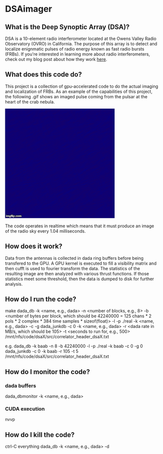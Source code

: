 # DSAimager

## What is the Deep Synoptic Array (DSA)?
DSA is a 10-element radio interferometer located at the Owens Valley Radio Observatory (OVRO) in California. The purpose of this array is to detect and localize enignmatic pulses of radio energy known as fast radio bursts (FRBs). If you're interested in learning more about radio interferometers, check out my blog post about how they work [here](https://devincody.github.io/Blog/2018/02/27/An-Introduction-to-Radio-Interferometry-for-Engineers.html). 

## What does this code do?
This project is a collection of gpu-accelerated code to do the actual imaging and localization of FRBs. As an example of the capabilities of this project, the following .gif shows an imaged pulse coming from the pulsar at the heart of the crab nebula.

![Crab Pulsar](https://github.com/devincody/DSAimager/blob/master/Images/pulse.gif)

The code operates in realtime which means that it must produce an image of the radio sky every 1.04 milliseconds. 

## How does it work?
Data from the antennas is collected in dada ring buffers before being transfered to the GPU. A GPU kernel is executed to fill a visibility matrix and then cufft is used to fourier transform the data. The statistics of the resulting image are then analyzed with various thrust functions. If those statistics meet some threshold, then the data is dumped to disk for further analysis.

## How do I run the code?
make
dada_db -k <name, e.g., dada> -n <number of blocks, e.g., 8> -b <number of bytes per block, which should be 42240000 = 125 chans * 2 pols * 2 complex * 384 time samples * sizeof(float)> -l -p 
./real -k <name, e.g., dada> -c <cpu number> -g <gpu number>
 dada_junkdb -c 0 -k <name, e.g., dada> -r <dada rate in MB/s, which should be 105> -t <seconds to run for, e.g., 500> /mnt/nfs/code/dsaX/src/correlator_header_dsaX.txt

e.g.
dada_db -k baab -n 8 -b 42240000 -l -p 
./real -k baab -c 0 -g 0
 dada_junkdb -c 0 -k baab -r 105 -t 5 /mnt/nfs/code/dsaX/src/correlator_header_dsaX.txt
  
## How do I monitor the code?
### dada buffers
dada_dbmonitor -k <name, e.g., dada>
### CUDA execution
nvvp

## How do I kill the code?
ctrl-C everything
dada_db -k <name, e.g., dada> -d
